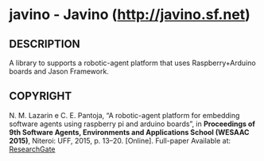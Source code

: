# javino - Javino (http://javino.sf.net)

## DESCRIPTION
A library to supports a robotic-agent platform that uses Raspberry+Arduino boards and Jason Framework.

## COPYRIGHT
N. M. Lazarin e C. E. Pantoja, “A robotic-agent platform for embedding software agents using raspberry pi and arduino boards”, in __Proceedings of 9th Software Agents, Environments and Applications School (WESAAC 2015)__, Niteroi: UFF, 2015, p. 13–20. [Online]. Full-paper Available at: [ResearchGate](https://www.researchgate.net/publication/277403727_A_Robotic-agent_Platform_for_Embedding_Software_Agents_Using_Raspberry_Pi_and_Arduino_Boards)

